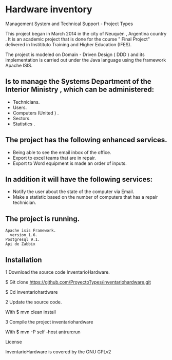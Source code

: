 Hardware inventory
===================
Management System and Technical Support - Project Types

This project began in March 2014 in the city of Neuquén , Argentina country .
It is an academic project that is done for the course " Final Project" delivered in Institituto Training and Higher Education (IFES).

The project is modeled on Domain - Driven Design ( DDD ) and its implementation is carried out under the Java language using the framework Apache ISIS.

## Is to manage the Systems Department of the Interior Ministry , which can be administered:

  * Technicians.
  * Users.
  * Computers (United ) .
  * Sectors.
  * Statistics .

## The project has the following enhanced services.
  * Being able to see the email inbox of the office.
  * Export to excel teams that are in repair.
  * Export to Word equipment is made an order of inputs.

## In addition it will have the following services:

  * Notify the user about the state of the computer via Email.
  * Make a statistic based on the number of computers that has a repair technician.


## The project is running.
    Apache isis Framework.
      version 1.6.
    Postgresql 9.1.
    Api de Zabbix


## Installation
1 Download the source code InventarioHardware.
 
$ Git clone https://github.com/ProyectoTypes/inventariohardware.git

$ Cd inventariohardware

2 Update the source code.

With $ mvn clean install

3 Compile the project inventariohardware

With $ mvn -P self -host antrun:run

License

InventarioHardware is covered by the GNU GPLv2
